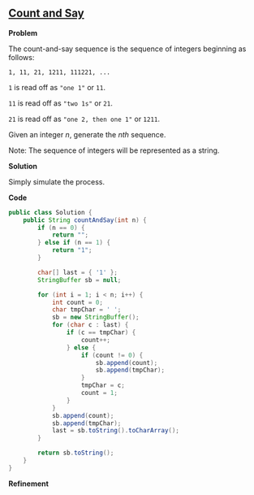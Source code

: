 ## [Count and Say](http://oj.leetcode.com/problems/count-and-say/)

**Problem**

The count-and-say sequence is the sequence of integers beginning as follows:

`1, 11, 21, 1211, 111221, ...`

`1` is read off as `"one 1"` or `11`.

`11` is read off as `"two 1s"` or `21`.

`21` is read off as `"one 2, then one 1"` or `1211`.

Given an integer _n_, generate the _nth_ sequence.

Note: The sequence of integers will be represented as a string.

**Solution**

Simply simulate the process.

**Code**

``` java
public class Solution {
    public String countAndSay(int n) {
		if (n == 0) {
			return "";
		} else if (n == 1) {
			return "1";
		}

		char[] last = { '1' };
		StringBuffer sb = null;

		for (int i = 1; i < n; i++) {
			int count = 0;
			char tmpChar = ' ';
			sb = new StringBuffer();
			for (char c : last) {
				if (c == tmpChar) {
					count++;
				} else {
					if (count != 0) {
						sb.append(count);
						sb.append(tmpChar);
					}
					tmpChar = c;
					count = 1;
				}
			}
			sb.append(count);
			sb.append(tmpChar);
			last = sb.toString().toCharArray();
		}

		return sb.toString();
    }
}
```

**Refinement**